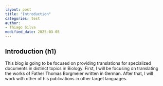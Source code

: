 ```yaml
---
layout: post
title: "Introduction"
categories: test
author:
- Thiago Silva
modified_date: 2025-03-05
---
```


## Introduction (h1)

This blog is going to be focused on providing translations for specialized documents in distinct topics in Biology. 
First, I will be focusing on translating the works of Father Thomas Borgmeier written in German. After that, I will work with other of his publications in other target languages.

